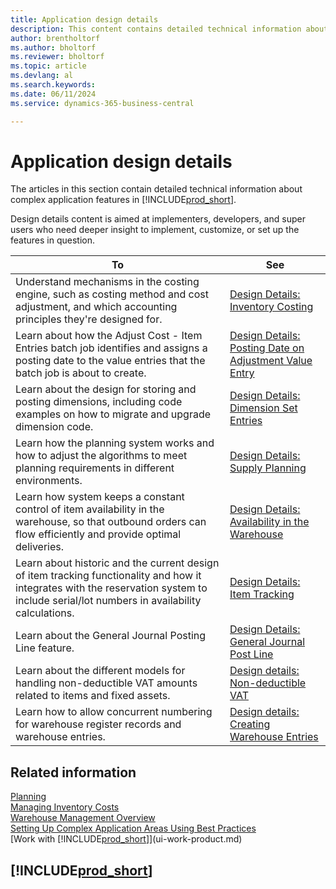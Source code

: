 ```yaml
---
title: Application design details
description: This content contains detailed technical information about complex application features in Business Central.
author: brentholtorf
ms.author: bholtorf
ms.reviewer: bholtorf
ms.topic: article
ms.devlang: al
ms.search.keywords:
ms.date: 06/11/2024
ms.service: dynamics-365-business-central

---
```

# Application design details

The articles in this section contain detailed technical information about complex application features in [!INCLUDE[prod_short](includes/prod_short.md)].  

Design details content is aimed at implementers, developers, and super users who need deeper insight to implement, customize, or set up the features in question.  

|**To**|**See**|  
|------------|-------------|  
|Understand mechanisms in the costing engine, such as costing method and cost adjustment, and which accounting principles they're designed for.|[Design Details: Inventory Costing](design-details-inventory-costing.md)|  
|Learn about how the Adjust Cost - Item Entries batch job identifies and assigns a posting date to the value entries that the batch job is about to create.|[Design Details: Posting Date on Adjustment Value Entry](design-details-inventory-adjustment-value-entry-posting-date.md)|
|Learn about the design for storing and posting dimensions, including code examples on how to migrate and upgrade dimension code.|[Design Details: Dimension Set Entries](design-details-dimension-set-entries-overview.md)|
|Learn how the planning system works and how to adjust the algorithms to meet planning requirements in different environments.|[Design Details: Supply Planning](design-details-supply-planning.md)|  
|Learn how system keeps a constant control of item availability in the warehouse, so that outbound orders can flow efficiently and provide optimal deliveries.|[Design Details: Availability in the Warehouse](design-details-availability-in-the-warehouse.md)|
|Learn about historic and the current design of item tracking functionality and how it integrates with the reservation system to include serial/lot numbers in availability calculations.|[Design Details: Item Tracking](design-details-item-tracking.md)|  
|Learn about the General Journal Posting Line feature.|[Design Details: General Journal Post Line](design-details-general-journal-post-line.md)|
|Learn about the different models for handling non-deductible VAT amounts related to items and fixed assets.|[Design details: Non-deductible VAT](design-details-nondeductible-vat.md)|
|Learn how to allow concurrent numbering for warehouse register records and warehouse entries.|[Design details: Creating Warehouse Entries](design-details-warehouse-entries.md)|

## Related information

[Planning](production-planning.md)  
[Managing Inventory Costs](finance-manage-inventory-costs.md)  
[Warehouse Management Overview](design-details-warehouse-management.md)  
[Setting Up Complex Application Areas Using Best Practices](set-up-complex-application-areas-using-best-practices.md)    
[Work with [!INCLUDE[prod_short](includes/prod_short.md)]](ui-work-product.md)  

## [!INCLUDE[prod_short](includes/free_trial_md.md)]  
